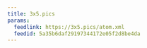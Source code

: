 ```yaml
---
title: 3x5.pics
params:
  feedlink: https://3x5.pics/atom.xml
  feedid: 5a35b6daf29197344172e05f2d8be4da
---
```

